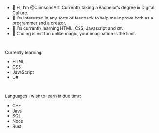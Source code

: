 - 👋 Hi, I’m @CrimsonsArt! Currently taking a Bachelor's degree in Digital Culture.
- 👀 I’m interested in any sorts of feedback to help me improve both as a programmer and a creator.
- 🌱 I’m currently learning HTML, CSS, Javascript and c#.
- 🐉 Coding is not too unlike magic, your imagination is the limit.


<br>

Currently learning:
- HTML
- CSS
- JavaScript
- C#

<br>

Languages I wish to learn in due time:
- C++
- Java
- SQL
- Node
- Rust

<!---
CrimsonsArt/CrimsonsArt is a ✨ special ✨ repository because its `README.md` (this file) appears on your GitHub profile.
You can click the Preview link to take a look at your changes.
--->
